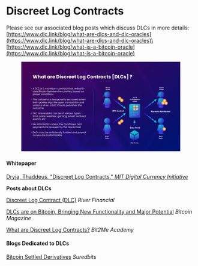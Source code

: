 # Discreet Log Contracts

Please see our associated blog posts which discuss DLCs in more details:\
[https://www.dlc.link/blog/what-are-dlcs-and-dlc-oracles](https://www.dlc.link/blog/what-are-dlcs-and-dlc-oracles)\
[https://www.dlc.link/blog/what-is-a-bitcoin-oracle](https://www.dlc.link/blog/what-is-a-bitcoin-oracle)

<figure><img src="../.gitbook/assets/DLC.Link_WhatAreDLCs_B.png" alt=""><figcaption></figcaption></figure>

#### Whitepaper

[Dryja, Thaddeus. "Discreet Log Contracts." _MIT Digital Currency Initiative_](https://adiabat.github.io/dlc.pdf)

**Posts about DLCs**

[Discreet Log Contract (DLC)](https://river.com/learn/terms/d/discreet-log-contract-dlc/) _River Financial_

[DLCs are on Bitcoin, Bringing New Functionality and Major Potential](https://bitcoinmagazine.com/technical/dlcs-are-on-bitcoin-bringing-new-functionality-and-major-potential) _Bitcoin Magazine_

[What are Discreet Log Contracts?](https://academy.bit2me.com/en/que-son-los-dlc/) _Bit2Me Academy_

#### Blogs Dedicated to DLCs

[Bitcoin Settled Derivatives](https://suredbits.com/) _Suredbits_
